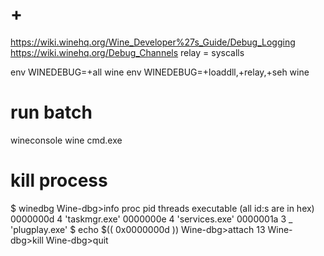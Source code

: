 # +

https://wiki.winehq.org/Wine_Developer%27s_Guide/Debug_Logging
https://wiki.winehq.org/Debug_Channels
relay = syscalls

env WINEDEBUG=+all wine
env WINEDEBUG=+loaddll,+relay,+seh wine

# run batch

wineconsole
wine cmd.exe

# kill process

$ winedbg
Wine-dbg>info proc
 pid      threads  executable (all id:s are in hex)
 0000000d 4        'taskmgr.exe'
 0000000e 4        'services.exe'
 0000001a 3        \_ 'plugplay.exe'
$ echo $(( 0x0000000d ))
Wine-dbg>attach 13
Wine-dbg>kill
Wine-dbg>quit

